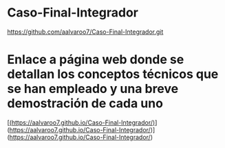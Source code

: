 # Caso-Final-Integrador
https://github.com/aalvaroo7/Caso-Final-Integrador.git

# Enlace a página web donde se detallan los conceptos técnicos que se han empleado y una breve demostración de cada uno

[[(https://aalvaroo7.github.io/Caso-Final-Integrador/)](https://aalvaroo7.github.io/Caso-Final-Integrador/)](https://aalvaroo7.github.io/Caso-Final-Integrador/)](https://aalvaroo7.github.io/Caso-Final-Integrador/)

